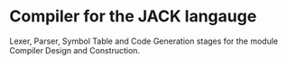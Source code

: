 # Compiler for the JACK langauge

Lexer, Parser, Symbol Table and Code Generation stages for the module Compiler Design and Construction.
